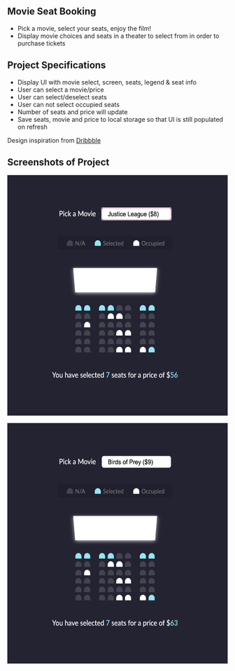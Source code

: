 ## Movie Seat Booking
- Pick a movie, select your seats, enjoy the film!
- Display movie choices and seats in a theater to select from in order to purchase tickets

## Project Specifications

- Display UI with movie select, screen, seats, legend & seat info
- User can select a movie/price
- User can select/deselect seats
- User can not select occupied seats
- Number of seats and price will update
- Save seats, movie and price to local storage so that UI is still populated on refresh

Design inspiration from [Dribbble](https://dribbble.com/shots/3628370-Movie-Seat-Booking)

## Screenshots of Project

<a href="#" rel="nofollow"><img height="550" src="https://github.com/NicoleGeorge/movie-seat-booking-ui/blob/main/justiceLeague.png" style="max-width:100%;" target="_blank"></a>

<a href="#" rel="nofollow"><img height="550" src="https://github.com/NicoleGeorge/movie-seat-booking-ui/blob/main/birdsOfPrey.png" style="max-width:100%;" target="_blank"></a>
